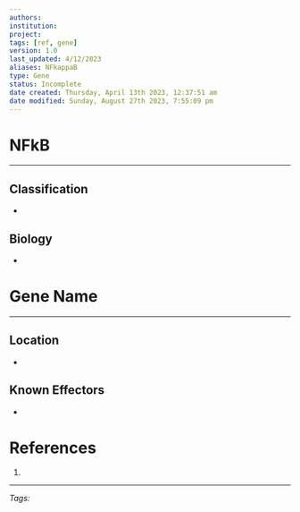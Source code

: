 ```yaml
---
authors: 
institution: 
project: 
tags: [ref, gene]
version: 1.0
last_updated: 4/12/2023
aliases: NFkappaB
type: Gene
status: Incomplete
date created: Thursday, April 13th 2023, 12:37:51 am
date modified: Sunday, August 27th 2023, 7:55:09 pm
---
```


# NFkB
---
## Classification
- 

## Biology
- 

# Gene Name
---
## Location
- 

## Known Effectors
- 

# References
1. 

---
_Tags:_